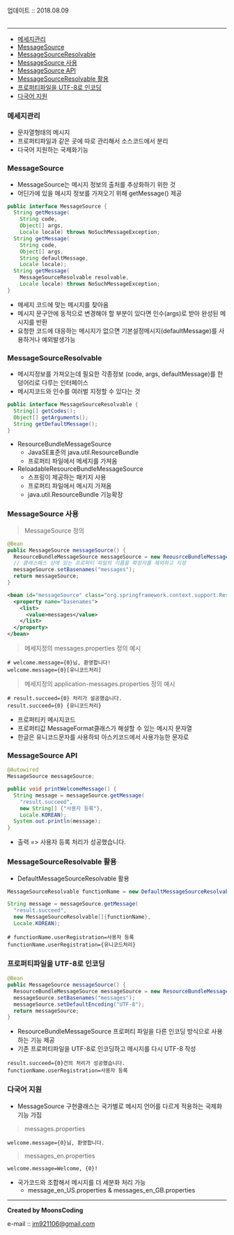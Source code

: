 
<div class="pull-right">  업데이트 :: 2018.08.09 </div><br>

---

<!-- @import "[TOC]" {cmd="toc" depthFrom=1 depthTo=6 orderedList=false} -->
<!-- code_chunk_output -->

* [메세지관리](#메세지관리)
* [MessageSource](#messagesource)
* [MessageSourceResolvable](#messagesourceresolvable)
* [MessageSource 사용](#messagesource-사용)
* [MessageSource API](#messagesource-api)
* [MessageSourceResolvable 활용](#messagesourceresolvable-활용)
* [프로퍼티파일을 UTF-8로 인코딩](#프로퍼티파일을-utf-8로-인코딩)
* [다국어 지원](#다국어-지원)

<!-- /code_chunk_output -->

### 메세지관리

- 문자열형태의 메시지
- 프로퍼티파일과 같은 곳에 따로 관리해서 소스코드에서 분리
- 다국어 지원하는 국제화기능

### MessageSource

- MessageSource는 메시지 정보의 출처를 추상화하기 위한 것
- 어딘가에 있을 메시지 정보를 가져오기 위해 getMessage() 제공

```java
public interface MessageSource {
  String getMessage(
    String code,
    Object[] args,
    Locale locale) throws NoSuchMessageException;
  String getMessage(
    String code,
    Object[] args,
    String defaultMessage,
    Locale locale);
  String getMessage(
    MessageSourceResolvable resolvable,
    Locale locale) throws NoSuchMessageException;
}
```

- 메세지 코드에 맞는 메시지를 찾아옴
- 메시지 문구안에 동적으로 변경해야 할 부분이 있다면 인수(args)로 받아 완성된 메시지를 반환
- 요청한 코드에 대응하는 메시지가 없으면 기본설정메시지(defaultMessage)를 사용하거나 예외발생가능

### MessageSourceResolvable

- 메시지정보를 가져오는데 필요한 각종정보 (code, args, defaultMessage)를 한 덩어리로 다루는 인터페이스
- 메시지코드와 인수를 여러벌 지정할 수 있다는 것

```java
public interface MessageSourceResolvable {
  String[] getCodes();
  Object[] getArguments();
  String getDefaultMessage();
}
```

- ResourceBundleMessageSource
  - JavaSE표준의 java.util.ResourceBundle
  - 프로퍼티 파일에서 메세지를 가져옴
- ReloadableResourceBundleMessageSource
  - 스프링이 제공하는 패키지 사용
  - 프로퍼티 파일에서 메시지 가져옴
  - java.util.ResourceBundle 기능확장

### MessageSource 사용

> MessageSource 정의

```java
@Bean
public MessageSource messageSource() {
  ResourceBundleMessageSource messageSource = new ReousrceBundleMessageSource();
  // 클래스패스 상에 있는 프로퍼티 파일의 이름을 확장자를 제외하고 지정
  messageSource.setBasenames("messages");
  return messageSource;
}
```

```xml
<bean id="messageSource" class="org.springframework.context.support.ResourceBundleMessageSource">
  <property name="basenames">
    <list>
      <value>messages</value>
    </list>
  </property>
</bean>
```

> 메세지정의 messages.properties 정의 예시

```
# welcome.message={0}님, 환영합니다!
welcome.message={0}[유니코드처리]
```

> 메세지정의 application-messages.properties 정의 예시

```
# result.succeed={0} 처리가 설공했습니다.
result.succeed={0} {유니코드처리}
```

- 프로퍼티키 메시지코드
- 프로퍼티값 MessageFormat클래스가 해설할 수 있는 메시지 문자열
- 한글은 유니코드문자를 사용하되 아스키코드에서 사용가능한 문자로

### MessageSource API

```java
@Autowired
MessageSource messageSource;

public void printWelcomeMessage() {
  String message = messageSource.getMessage(
    "result.succeed",
    new String[] {"사용자 등록"},
    Locale.KOREAN);
  System.out.println(message);
}
```

- 출력 => 사용자 등록 처리가 성공했습니다.

### MessageSourceResolvable 활용

- DefaultMessageSourceResolvable 활용

```java
MessageSourceResolvable functionName = new DefaultMessageSourceResolvable("functionName.userRegistration");

String message = messageSource.getMessage(
  "result.succeed",
  new MessageSourceResolvable[]{functionName},
  Locale.KOREAN);
```

```
# functionName.userRegistration=사용자 등록
functionName.userRegistration={유니코드처리}
```

### 프로퍼티파일을 UTF-8로 인코딩

```java
@Bean
public MessageSource messageSource() {
  ResourceBundleMessageSource messageSource = new ResourceBundleMessageSource();
  messageSource.setBasenames("messages");
  messageSource.setDefaultEncoding("UTF-8");
  return messageSource;
}
```
- ResourceBundleMessageSource 프로퍼티 파일을 다른 인코딩 방식으로 사용하는 기능 제공
- 기존 프로퍼티파일을 UTF-8로 인코딩하고 메시지를 다시 UTF-8 작성

```
result.succeed={0}건의 처리가 성공했습니다.
functionName.userRegistration=사용자 등록
```

### 다국어 지원

- MessageSource 구현클래스는 국가별로 메시지 언어를 다르게 적용하는 국제화 기능 가짐

> messages.properties

```
welcome.message={0}님, 환영합니다.
```

> messages_en.properties

```
welcome.message=Welcome, {0}!
```

- 국가코드와 조합해서 메시지를 더 세분화 처리 가능
  - message_en_US.properties & messages_en_GB.properties

---

**Created by MoonsCoding**

e-mail :: jm921106@gmail.com
